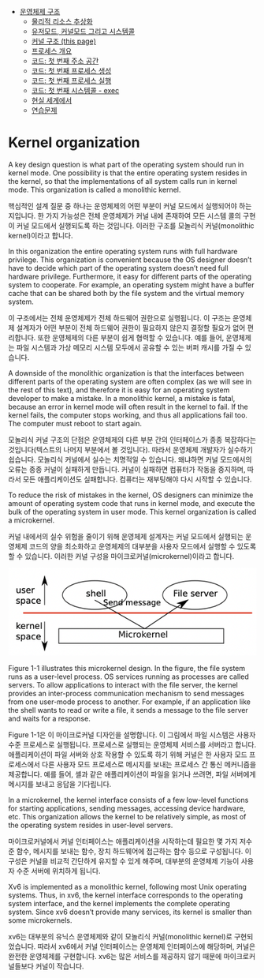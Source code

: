 - [운영체제 구조](./chapter_1.md)
  - [물리적 리소스 추상화](./chapter_1-1.md)
  - [유저모드, 커널모드 그리고 시스템콜](./chatper_1-2.md)
  - [커널 구조 (this page)](./chapter_1-3.md)
  - [프로세스 개요](./chapter_1-4.md)
  - [코드: 첫 번째 주소 공간](./chapter_1-5.md)
  - [코드: 첫 번째 프로세스 생성](./chapter_1-6.md)
  - [코드: 첫 번째 프로세스 실행](./chapter_1-7.md)
  - [코드: 첫 번째 시스템콜 - exec](./chapter_1-8.md)
  - [현실 세계에서](./chapter_1-9.md)
  - [연습문제](./chapter_1-10.md)
  
# Kernel organization

A key design question is what part of the operating system should run in kernel mode. One possibility is that the entire operating system resides in the kernel, so that the implementations of all system calls run in kernel mode. This organization is called a monolithic kernel.

핵심적인 설계 질문 중 하나는 운영체제의 어떤 부분이 커널 모드에서 실행되어야 하는지입니다. 한 가지 가능성은 전체 운영체제가 커널 내에 존재하여 모든 시스템 콜의 구현이 커널 모드에서 실행되도록 하는 것입니다. 이러한 구조를 모놀리식 커널(monolithic kernel)이라고 합니다.

In this organization the entire operating system runs with full hardware privilege. This organization is convenient because the OS designer doesn’t have to decide which part of the operating system doesn’t need full hardware privilege. Furthermore, it easy for different parts of the operating system to cooperate. For example, an operating system might have a buffer cache that can be shared both by the file system and the virtual memory system.

이 구조에서는 전체 운영체제가 전체 하드웨어 권한으로 실행됩니다. 이 구조는 운영체제 설계자가 어떤 부분이 전체 하드웨어 권한이 필요하지 않은지 결정할 필요가 없어 편리합니다. 또한 운영체제의 다른 부분이 쉽게 협력할 수 있습니다. 예를 들어, 운영체제는 파일 시스템과 가상 메모리 시스템 모두에서 공유할 수 있는 버퍼 캐시를 가질 수 있습니다.

A downside of the monolithic organization is that the interfaces between different parts of the operating system are often complex (as we will see in the rest of this text), and therefore it is easy for an operating system developer to make a mistake. In a monolithic kernel, a mistake is fatal, because an error in kernel mode will often result in the kernel to fail. If the kernel fails, the computer stops working, and thus all applications fail too. The computer must reboot to start again.

모놀리식 커널 구조의 단점은 운영체제의 다른 부분 간의 인터페이스가 종종 복잡하다는 것입니다(텍스트의 나머지 부분에서 볼 것입니다). 따라서 운영체제 개발자가 실수하기 쉽습니다. 모놀리식 커널에서 실수는 치명적일 수 있습니다. 왜냐하면 커널 모드에서의 오류는 종종 커널이 실패하게 만듭니다. 커널이 실패하면 컴퓨터가 작동을 중지하며, 따라서 모든 애플리케이션도 실패합니다. 컴퓨터는 재부팅해야 다시 시작할 수 있습니다.

To reduce the risk of mistakes in the kernel, OS designers can minimize the amount of operating system code that runs in kernel mode, and execute the bulk of the operating system in user mode. This kernel organization is called a microkernel.

커널 내에서의 실수 위험을 줄이기 위해 운영체제 설계자는 커널 모드에서 실행되는 운영체제 코드의 양을 최소화하고 운영체제의 대부분을 사용자 모드에서 실행할 수 있도록 할 수 있습니다. 이러한 커널 구성을 마이크로커널(microkernel)이라고 합니다.

![Figure 1-1](assets/fig-1-1.png)

Figure 1-1 illustrates this microkernel design. In the figure, the file system runs as a user-level process. OS services running as processes are called servers. To allow applications to interact with the file server, the kernel provides an inter-process communication mechanism to send messages from one user-mode process to another. For example, if an application like the shell wants to read or write a file, it sends a message to the file server and waits for a response.

Figure 1-1은 이 마이크로커널 디자인을 설명합니다. 이 그림에서 파일 시스템은 사용자 수준 프로세스로 실행됩니다. 프로세스로 실행되는 운영체제 서비스를 서버라고 합니다. 애플리케이션이 파일 서버와 상호 작용할 수 있도록 하기 위해 커널은 한 사용자 모드 프로세스에서 다른 사용자 모드 프로세스로 메시지를 보내는 프로세스 간 통신 메커니즘을 제공합니다. 예를 들어, 셸과 같은 애플리케이션이 파일을 읽거나 쓰려면, 파일 서버에게 메시지를 보내고 응답을 기다립니다.

In a microkernel, the kernel interface consists of a few low-level functions for starting applications, sending messages, accessing device hardware, etc. This organization allows the kernel to be relatively simple, as most of the operating system resides in user-level servers.

마이크로커널에서 커널 인터페이스는 애플리케이션을 시작하는데 필요한 몇 가지 저수준 함수, 메시지를 보내는 함수, 장치 하드웨어에 접근하는 함수 등으로 구성됩니다. 이 구성은 커널을 비교적 간단하게 유지할 수 있게 해주며, 대부분의 운영체제 기능이 사용자 수준 서버에 위치하게 됩니다.

Xv6 is implemented as a monolithic kernel, following most Unix operating systems. Thus, in xv6, the kernel interface corresponds to the operating system interface, and the kernel implements the complete operating system. Since xv6 doesn’t provide many services, its kernel is smaller than some microkernels.

xv6는 대부분의 유닉스 운영체제와 같이 모놀리식 커널(monolithic kernel)로 구현되었습니다. 따라서 xv6에서 커널 인터페이스는 운영체제 인터페이스에 해당하며, 커널은 완전한 운영체제를 구현합니다. xv6는 많은 서비스를 제공하지 않기 때문에 마이크로커널들보다 커널이 작습니다.
